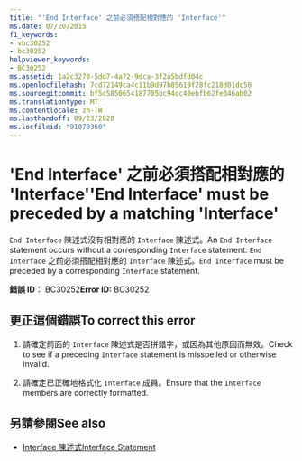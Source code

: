 ```yaml
---
title: "'End Interface' 之前必須搭配相對應的 'Interface'"
ms.date: 07/20/2015
f1_keywords:
- vbc30252
- bc30252
helpviewer_keywords:
- BC30252
ms.assetid: 1a2c3278-5dd7-4a72-9dca-3f2a5bdfd04c
ms.openlocfilehash: 7cd72149ca4c11b9d97b85619f28fc218d01dc50
ms.sourcegitcommit: bf5c5850654187705bc94cc40ebfb62fe346ab02
ms.translationtype: MT
ms.contentlocale: zh-TW
ms.lasthandoff: 09/23/2020
ms.locfileid: "91070360"
---
```

# <a name="end-interface-must-be-preceded-by-a-matching-interface"></a><span data-ttu-id="e6d2a-102">'End Interface' 之前必須搭配相對應的 'Interface'</span><span class="sxs-lookup"><span data-stu-id="e6d2a-102">'End Interface' must be preceded by a matching 'Interface'</span></span>

<span data-ttu-id="e6d2a-103">`End Interface` 陳述式沒有相對應的 `Interface` 陳述式。</span><span class="sxs-lookup"><span data-stu-id="e6d2a-103">An `End Interface` statement occurs without a corresponding `Interface` statement.</span></span> <span data-ttu-id="e6d2a-104">`End Interface` 之前必須搭配相對應的 `Interface` 陳述式。</span><span class="sxs-lookup"><span data-stu-id="e6d2a-104">`End Interface` must be preceded by a corresponding `Interface` statement.</span></span>  
  
 <span data-ttu-id="e6d2a-105">**錯誤 ID︰** BC30252</span><span class="sxs-lookup"><span data-stu-id="e6d2a-105">**Error ID:** BC30252</span></span>  
  
## <a name="to-correct-this-error"></a><span data-ttu-id="e6d2a-106">更正這個錯誤</span><span class="sxs-lookup"><span data-stu-id="e6d2a-106">To correct this error</span></span>  
  
1. <span data-ttu-id="e6d2a-107">請確定前面的 `Interface` 陳述式是否拼錯字，或因為其他原因而無效。</span><span class="sxs-lookup"><span data-stu-id="e6d2a-107">Check to see if a preceding `Interface` statement is misspelled or otherwise invalid.</span></span>  
  
2. <span data-ttu-id="e6d2a-108">請確定已正確地格式化 `Interface` 成員。</span><span class="sxs-lookup"><span data-stu-id="e6d2a-108">Ensure that the `Interface` members are correctly formatted.</span></span>  
  
## <a name="see-also"></a><span data-ttu-id="e6d2a-109">另請參閱</span><span class="sxs-lookup"><span data-stu-id="e6d2a-109">See also</span></span>

- [<span data-ttu-id="e6d2a-110">Interface 陳述式</span><span class="sxs-lookup"><span data-stu-id="e6d2a-110">Interface Statement</span></span>](../language-reference/statements/interface-statement.md)
